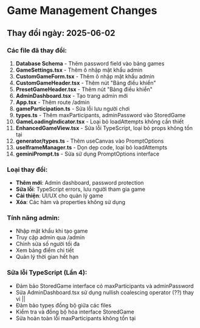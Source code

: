 
# Game Management Changes

## Thay đổi ngày: 2025-06-02

### Các file đã thay đổi:
1. **Database Schema** - Thêm password field vào bảng games
2. **GameSettings.tsx** - Thêm ô nhập mật khẩu admin
3. **CustomGameForm.tsx** - Thêm ô nhập mật khẩu admin 
4. **CustomGameHeader.tsx** - Thêm nút "Bảng điều khiển"
5. **PresetGameHeader.tsx** - Thêm nút "Bảng điều khiển"
6. **AdminDashboard.tsx** - Tạo trang admin mới
7. **App.tsx** - Thêm route /admin
8. **gameParticipation.ts** - Sửa lỗi lưu người chơi
9. **types.ts** - Thêm maxParticipants, adminPassword vào StoredGame
10. **GameLoadingIndicator.tsx** - Loại bỏ loadAttempts không cần thiết
11. **EnhancedGameView.tsx** - Sửa lỗi TypeScript, loại bỏ props không tồn tại
12. **generator/types.ts** - Thêm useCanvas vào PromptOptions
13. **useIframeManager.ts** - Dọn dẹp code, loại bỏ loadAttempts
14. **geminiPrompt.ts** - Sửa sử dụng PromptOptions interface

### Loại thay đổi:
- **Thêm mới**: Admin dashboard, password protection
- **Sửa lỗi**: TypeScript errors, lưu người tham gia game
- **Cải thiện**: UI/UX cho quản lý game
- **Xóa**: Các hàm và properties không sử dụng

### Tính năng admin:
- Nhập mật khẩu khi tạo game
- Truy cập admin qua /admin 
- Chỉnh sửa số người tối đa
- Xem bảng điểm chi tiết
- Quản lý thời gian hết hạn

### Sửa lỗi TypeScript (Lần 4):
- Đảm bảo StoredGame interface có maxParticipants và adminPassword
- Sửa AdminDashboard.tsx sử dụng nullish coalescing operator (??) thay vì ||
- Đảm bảo types đồng bộ giữa các files
- Kiểm tra và đồng bộ hóa interface StoredGame
- Sửa hoàn toàn lỗi maxParticipants không tồn tại
